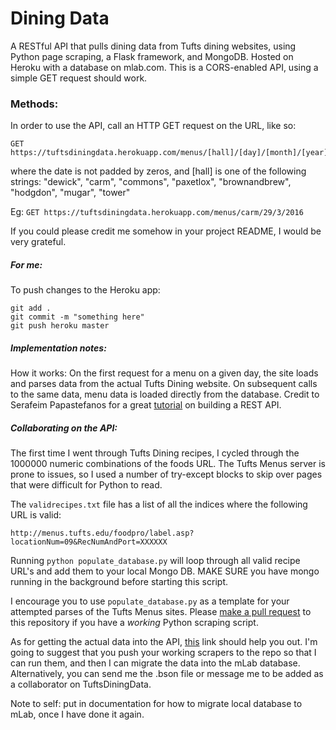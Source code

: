 # Dining Data
A RESTful API that pulls dining data from Tufts dining websites, using Python page scraping, a Flask framework, and MongoDB. Hosted on Heroku with a database on mlab.com. This is a CORS-enabled API, using a simple GET request should work.

### Methods:
In order to use the API, call an HTTP GET request on the URL, like so:
```
GET https://tuftsdiningdata.herokuapp.com/menus/[hall]/[day]/[month]/[year]
```
where the date is not padded by zeros, and [hall] is one of the following strings: "dewick", "carm", "commons", "paxetlox", "brownandbrew", "hodgdon", "mugar", "tower"

Eg: `GET https://tuftsdiningdata.herokuapp.com/menus/carm/29/3/2016`

If you could please credit me somehow in your project README, I would be very grateful.

##### For me:
To push changes to the Heroku app:
```
git add .
git commit -m "something here"
git push heroku master
```

##### Implementation notes:
How it works: On the first request for a menu on a given day, the site loads and parses data from the actual Tufts Dining website. On subsequent calls to the same data, menu data is loaded directly from the database.
Credit to Serafeim Papastefanos for a great [tutorial](http://spapas.github.io/2014/06/30/rest-flask-mongodb-heroku/) on building a REST API.

##### Collaborating on the API:
The first time I went through Tufts Dining recipes, I cycled through the 1000000 numeric combinations of the foods URL. The Tufts Menus server is prone to issues, so I used a number of try-except blocks to skip over pages that were difficult for Python to read.

The `validrecipes.txt` file has a list of all the indices where the following URL is valid:

`http://menus.tufts.edu/foodpro/label.asp?locationNum=09&RecNumAndPort=XXXXXX`

Running `python populate_database.py` will loop through all valid recipe URL's and add them to your local Mongo DB. MAKE SURE you have mongo running in the background before starting this script.

I encourage you to use `populate_database.py` as a template for your attempted parses of the Tufts Menus sites. Please [make a pull request](https://github.com/dyang108/diningdata/compare) to this repository if you have a *working* Python scraping script.

As for getting the actual data into the API, [this](http://docs.mlab.com/migrating/) link should help you out. I'm going to suggest that you push your working scrapers to the repo so that I can run them, and then I can migrate the data into the mLab database. Alternatively, you can send me the .bson file or message me to be added as a collaborator on TuftsDiningData.

Note to self: put in documentation for how to migrate local database to mLab, once I have done it again.